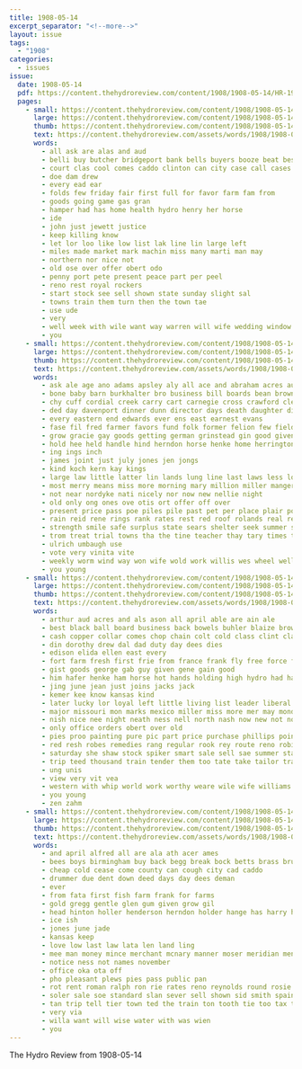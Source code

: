 ```yaml
---
title: 1908-05-14
excerpt_separator: "<!--more-->"
layout: issue
tags:
  - "1908"
categories:
  - issues
issue:
  date: 1908-05-14
  pdf: https://content.thehydroreview.com/content/1908/1908-05-14/HR-1908-05-14.pdf
  pages:
    - small: https://content.thehydroreview.com/content/1908/1908-05-14/small/HR-1908-05-14-01.jpg
      large: https://content.thehydroreview.com/content/1908/1908-05-14/large/HR-1908-05-14-01.jpg
      thumb: https://content.thehydroreview.com/content/1908/1908-05-14/thumbnails/HR-1908-05-14-01.jpg
      text: https://content.thehydroreview.com/assets/words/1908/1908-05-14/HR-1908-05-14-01.txt
      words:
        - all ask are alas and aud
        - belli buy butcher bridgeport bank bells buyers booze beat best bee bas billups bunch brown big bill
        - court clas cool comes caddo clinton can city case call cases church county
        - doe dam drew
        - every ead ear
        - folds few friday fair first full for favor farm fam from
        - goods going game gas gran
        - hamper had has home health hydro henry her horse
        - ide
        - john just jewett justice
        - keep killing know
        - let lor loo like low list lak line lin large left
        - miles made market mark machin miss many marti man may
        - northern nor nice not
        - old ose over offer obert odo
        - penny port pete present peace part per peel
        - reno rest royal rockers
        - start stock see sell shown state sunday slight sal
        - towns train them turn then the town tae
        - use ude
        - very
        - well week with wile want way warren will wife wedding window wool wish work
        - you
    - small: https://content.thehydroreview.com/content/1908/1908-05-14/small/HR-1908-05-14-02.jpg
      large: https://content.thehydroreview.com/content/1908/1908-05-14/large/HR-1908-05-14-02.jpg
      thumb: https://content.thehydroreview.com/content/1908/1908-05-14/thumbnails/HR-1908-05-14-02.jpg
      text: https://content.thehydroreview.com/assets/words/1908/1908-05-14/HR-1908-05-14-02.txt
      words:
        - ask ale age ano adams apsley aly all ace and abraham acres aud archie are alter alto allen angle able ata avery aid
        - bone baby barn burkhalter bro business bill boards bean brown bottle band borse backe bar been brother boy bryan biden busi belt best bol ban brief but back bil bank bird bus bradley bergthold bollinger block
        - chy cuff cordial creek carry cart carnegie cross crawford clerk cato caves combs corner chance corne cotton cases county crown chop conser coe comes crier col church
        - ded day davenport dinner dunn director days death daughter din dollar dropp der dents does
        - every eastern end edwards ever ens east earnest evans
        - fase fil fred farmer favors fund folk former felion few field from fine forks friday for first fore fee farm folks fer full free
        - grow gracie gay goods getting german grinstead gin good given george grade gave gone goes ghost gov gare
        - hold hee held handle hind herndon horse henke home herrington her hall hor hand harley high hafer haas hay head hilderbrand him has hadl hub hen hof hydro had
        - ing ings inch
        - james joint just july jones jen jongs
        - kind koch kern kay kings
        - large law little latter lin lands lung line last laws less longest lodge lint lewis lightning like lincoln learn left lay laa lot
        - most merry means miss more morning mary million miller manger modic money mound mexico may mules much market monday mcguire made
        - not near nordyke nati nicely nor now new nellie night
        - old only ong ones ove otis ort offer off over
        - present price pass poe piles pile past pet per place plair pop pert pales people ping pao pins public pay plant policy
        - rain reid rene rings rank rates rest red roof rolands real reason roads ready robinson
        - strength smile safe surplus state sears shelter seek summer saturday sie sei sunday surgeon still sese special stand sells sick star som spate slate sea short stevens seed saw scarf shall sunny say see set storm south sale side store school sich states sims shoot shelton
        - trom treat trial towns tha the tine teacher thay tary times thirsk tor tse takes taken thomas tater tom tail too title than
        - ulrich umbaugh use
        - vote very vinita vite
        - weekly worm wind way won wife wold work willis wes wheel wellman weeks with well week ways weatherford worn will wile was went williams walk white weak writer western wish
        - you young
    - small: https://content.thehydroreview.com/content/1908/1908-05-14/small/HR-1908-05-14-03.jpg
      large: https://content.thehydroreview.com/content/1908/1908-05-14/large/HR-1908-05-14-03.jpg
      thumb: https://content.thehydroreview.com/content/1908/1908-05-14/thumbnails/HR-1908-05-14-03.jpg
      text: https://content.thehydroreview.com/assets/words/1908/1908-05-14/HR-1908-05-14-03.txt
      words:
        - arthur aud acres and als ason all april able are ain ale
        - best black ball board business back bowels buhler blaize brow buy better bellville brother bas bryan buyer been bye boy ber butter bright boa breeding beats buggy busi bone bein bay bell bring bollinger but
        - cash copper collar comes chop chain colt cold class clint clark call cough calland col can carr cause card church care cure collier current cool comi chambers city cake
        - din dorothy drew dal dad duty day dees dies
        - edison elida ellen east every
        - fort farm fresh first frie from france frank fly free force for former face fine favorite
        - gist goods george gab guy given gene gain good
        - him hafer henke ham horse hot hands holding high hydro had handle helen home hail holi hinton hed hardware hale hookey hai harnois hie house hand has her
        - jing june jean just joins jacks jack
        - kemer kee know kansas kind
        - later lucky lor loyal left little living list leader liberal lahoma lap lodge look line law lacy large
        - major missouri mon marks mexico miller miss more mer may monday mckee man mare many morn mies mighty made moth morning march maker members monda mile meats market money mers mains merit mery mew mis miles moser
        - nish nice nee night neath ness nell north nash now new not notice
        - only office orders obert over old
        - pies proo painting pure pic part price purchase phillips points pile pain person
        - red resh robes remedies rang regular rook rey route reno robinson rings ruch
        - saturday she shaw stock spiker smart sale sell sae summer stay sprague state sherwin sat short stallion stover six standard son sire stray see sass sunday store slight sieg sue smith sit selling start snapp stand sang suit supply school
        - trip teed thousand train tender them too tate take tailor trane takes texas thoma taken tak tera the tee town than
        - ung unis
        - view very vit vea
        - western with whip world work worthy weare wile wife williams wish wide wil werk west woods why white weight while went worth wire week welcome wich will was want
        - you young
        - zen zahm
    - small: https://content.thehydroreview.com/content/1908/1908-05-14/small/HR-1908-05-14-04.jpg
      large: https://content.thehydroreview.com/content/1908/1908-05-14/large/HR-1908-05-14-04.jpg
      thumb: https://content.thehydroreview.com/content/1908/1908-05-14/thumbnails/HR-1908-05-14-04.jpg
      text: https://content.thehydroreview.com/assets/words/1908/1908-05-14/HR-1908-05-14-04.txt
      words:
        - and april alfred all are ala ath acer ames
        - bees boys birmingham buy back begg break bock betts brass brunk
        - cheap cold cease come county can cough city cad caddo
        - drummer due dent down deed days day dees deman
        - ever
        - from fata first fish farm frank for farms
        - gold gregg gentle glen gum given grow gil
        - head hinton holler henderson herndon holder hange has harry hydro
        - ice ish
        - jones june jade
        - kansas keep
        - love low last law lata len land ling
        - mee man money mince merchant mcnary manner moser meridian mendes may men
        - notice ness not names november
        - office oka ota off
        - pho pleasant plews pies pass public pan
        - rot rent roman ralph ron rie rates reno reynolds round rosie
        - soler sale soe standard slan sever sell shown sid smith spain small smell sparrow said sept special swim sings sie see sickle
        - tan trip tell tier town ted the train ton tooth tie too tax tia tun trees take
        - very via
        - willa want will wise water with was wien
        - you
---
```


The Hydro Review from 1908-05-14

<!--more-->

